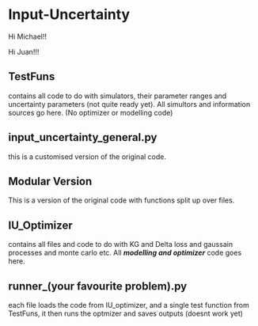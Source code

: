# Input-Uncertainty

Hi Michael!!

Hi Juan!!!

## TestFuns
contains all code to do with simulators, their parameter ranges and uncertainty parameters (not quite ready yet).  All simultors and information sources go here. (No optimizer or modelling code)

## input_uncertainty_general.py
this is a customised version of the original code.

## Modular Version
This is a version of the original code with functions split up over files.
## IU_Optimizer
contains all files and code to do with KG and Delta loss  and gaussain processes and monte carlo etc. All ***modelling and optimizer*** code goes here.

## runner_(your favourite problem).py
each file loads the code from IU_optimizer, and a single test function from TestFuns, it then runs the optmizer and saves outputs (doesnt work yet)
